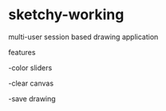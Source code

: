 # sketchy-working
multi-user session based drawing application

features

-color sliders

-clear canvas

-save drawing
